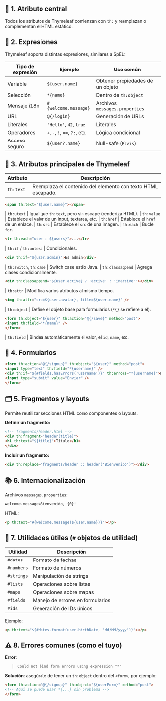 ## 🧩 1. **Atributo central**

Todos los atributos de Thymeleaf comienzan con `th:` y reemplazan o complementan el HTML estático.

## 📝 2. **Expresiones**

Thymeleaf soporta distintas expresiones, similares a SpEL:

| Tipo de expresión | Ejemplo                         | Uso común                        |
| ----------------- | ------------------------------- | -------------------------------- |
| Variable          | `${user.name}`                  | Obtener propiedades de un objeto |
| Selección         | `*{name}`                       | Dentro de `th:object`            |
| Mensaje i18n      | `#{welcome.message}`            | Archivos `messages.properties`   |
| URL               | `@{/login}`                     | Generación de URLs               |
| Literales         | `'Hello'`, `42`, `true`         | Literales                        |
| Operadores        | `+`, `-`, `!`, `==`, `?:`, etc. | Lógica condicional               |
| Acceso seguro     | `${user?.name}`                 | Null-safe (`Elvis`)              |

## 🔗 3. **Atributos principales de Thymeleaf**

| Atributo  | Descripción                                                  |
| --------- | ------------------------------------------------------------ |
| `th:text` | Reemplaza el contenido del elemento con texto HTML escapado. |

```html
<span th:text="${user.name}"></span>
```

\| `th:utext`      | Igual que `th:text`, pero sin escape (renderiza HTML).
\| `th:value`      | Establece el valor de un input, textarea, etc.
\| `th:href`       | Establece el `href` de un enlace.
\| `th:src`        | Establece el `src` de una imagen.
\| `th:each`       | Bucle `for`.

```html
<tr th:each="user : ${users}">...</tr>
```

\| `th:if` / `th:unless` | Condicionales.

```html
<div th:if="${user.admin}">Es admin</div>
```

\| `th:switch`, `th:case` | Switch case estilo Java.
\| `th:classappend` | Agrega clases condicionalmente.

```html
<div th:classappend="${user.active} ? 'active' : 'inactive'"></div>
```

\| `th:attr` | Modifica varios atributos al mismo tiempo.

```html
<img th:attr="src=${user.avatar}, title=${user.name}" />
```

\| `th:object` | Define el objeto base para formularios (`*{}` se refiere a él).

```html
<form th:object="${user}" th:action="@{/save}" method="post">
<input th:field="*{name}" />
</form>
```

\| `th:field` | Bindea automáticamente el valor, el `id`, `name`, etc.

## 📄 4. **Formularios**

```html
<form th:action="@{/signup}" th:object="${user}" method="post">
<input type="text" th:field="*{username}" />
<div th:if="${#fields.hasErrors('username')}" th:errors="*{username}">Error</div>
<input type="submit" value="Enviar" />
</form>
```

## 🗂️ 5. **Fragmentos y layouts**

Permite reutilizar secciones HTML como componentes o layouts.

**Definir un fragmento:**

```html
<!-- fragments/header.html -->
<div th:fragment="header(title)">
<h1 th:text="${title}">Título</h1>
</div>
```

**Incluir un fragmento:**

```html
<div th:replace="fragments/header :: header('Bienvenido')"></div>
```

## 📚 6. **Internacionalización**

Archivos `messages.properties`:

```properties
welcome.message=Bienvenido, {0}!
```

HTML:

```html
<p th:text="#{welcome.message(${user.name})}"></p>
```

## 📎 7. **Utilidades útiles (`#` objetos de utilidad)**

| Utilidad   | Descripción                      |
| ---------- | -------------------------------- |
| `#dates`   | Formato de fechas                |
| `#numbers` | Formato de números               |
| `#strings` | Manipulación de strings          |
| `#lists`   | Operaciones sobre listas         |
| `#maps`    | Operaciones sobre mapas          |
| `#fields`  | Manejo de errores en formularios |
| `#ids`     | Generación de IDs únicos         |

Ejemplo:

```html
<p th:text="${#dates.format(user.birthDate, 'dd/MM/yyyy')}"></p>
```

## ⚠️ 8. **Errores comunes (como el tuyo)**

**Error**:

> `Could not bind form errors using expression "*"`

**Solución**: asegúrate de tener un `th:object` dentro del `<form>`, por ejemplo:

```html
<form th:action="@{/signup}" th:object="${userForm}" method="post">
<!-- Aquí se puede usar *{...} sin problema -->
</form>
```
